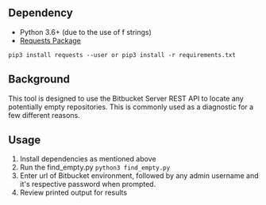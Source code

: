 ## Dependency
* Python 3.6+ (due to the use of f strings)
* [Requests Package](http://docs.python-requests.org/en/master/)

`
pip3 install requests --user
or
pip3 install -r requirements.txt
`

## Background
This tool is designed to use the Bitbucket Server REST API to locate any potentially empty repositories. This is commonly used as a diagnostic for a few different reasons.

## Usage
1. Install dependencies as mentioned above
2. Run the find_empty.py  `
python3 find_empty.py
`
3. Enter url of Bitbucket environment, followed by any admin username and it's respective password when prompted.
4. Review printed output for results